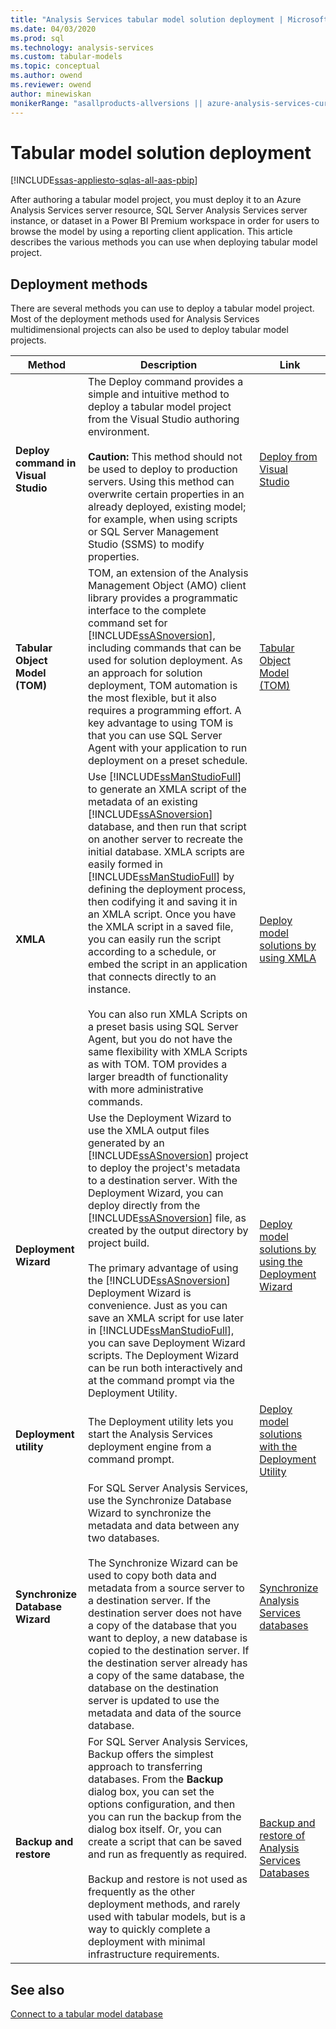```yaml
---
title: "Analysis Services tabular model solution deployment | Microsoft Docs"
ms.date: 04/03/2020
ms.prod: sql
ms.technology: analysis-services
ms.custom: tabular-models
ms.topic: conceptual
ms.author: owend
ms.reviewer: owend
author: minewiskan
monikerRange: "asallproducts-allversions || azure-analysis-services-current || power-bi-premium-current || >= sql-analysis-services-2016"
---
```

# Tabular model solution deployment

[!INCLUDE[ssas-appliesto-sqlas-all-aas-pbip](../includes/ssas-appliesto-sqlas-all-aas-pbip.md)]

After authoring a tabular model project, you must deploy it to an Azure Analysis Services server resource, SQL Server Analysis Services server instance, or dataset in a Power BI Premium workspace in order for users to browse the model by using a reporting client application. This article describes the various methods you can use when deploying tabular model project.  

## Deployment methods  

 There are several methods you can use to deploy a tabular model project. Most of the deployment methods used for Analysis Services multidimensional projects can also be used to deploy tabular model projects.  
  
|Method|Description|Link|  
|------------|-----------------|----------|  
|**Deploy command in Visual Studio**|The Deploy command provides a simple and intuitive method to deploy a tabular model project from the Visual Studio authoring environment.<br /><br /> **Caution:** This method should not be used to deploy to production servers. Using this method can overwrite certain properties in an already deployed, existing model; for example, when using scripts or SQL Server Management Studio (SSMS) to modify properties.|[Deploy from Visual Studio](../../analysis-services/deployment/deploy-from-visual-studio-tabular.md)|  
|**Tabular Object Model (TOM)**|TOM, an extension of the Analysis Management Object (AMO) client library provides a programmatic interface to the complete command set for [!INCLUDE[ssASnoversion](../includes/ssasnoversion-md.md)], including commands that can be used for solution deployment. As an approach for solution deployment, TOM automation is the most flexible, but it also requires a programming effort.  A key advantage to using TOM is that you can use SQL Server Agent with your application to run deployment on a preset schedule.|[Tabular Object Model (TOM)](../tom/introduction-to-the-tabular-object-model-tom-in-analysis-services-amo.md)|  
|**XMLA**|Use [!INCLUDE[ssManStudioFull](../includes/ssmanstudiofull-md.md)] to generate an XMLA script of the metadata of an existing [!INCLUDE[ssASnoversion](../includes/ssasnoversion-md.md)] database, and then run that script on another server to recreate the initial database. XMLA scripts are easily formed in [!INCLUDE[ssManStudioFull](../includes/ssmanstudiofull-md.md)] by defining the deployment process, then codifying it and saving it in an XMLA script. Once you have the XMLA script in a saved file, you can easily run the script according to a schedule, or embed the script in an application that connects directly to an instance.<br /><br /> You can also run XMLA Scripts on a preset basis using SQL Server Agent, but you do not have the same flexibility with XMLA Scripts as with TOM. TOM provides a larger breadth of functionality with more administrative commands.|[Deploy model solutions by using XMLA](../../analysis-services/deployment/deploy-model-solutions-using-xmla.md)|  
|**Deployment Wizard**|Use the Deployment Wizard to use the XMLA output files generated by an [!INCLUDE[ssASnoversion](../includes/ssasnoversion-md.md)] project to deploy the project's metadata to a destination server. With the Deployment Wizard, you can deploy directly from the [!INCLUDE[ssASnoversion](../includes/ssasnoversion-md.md)] file, as created by the output directory by project build.<br /><br /> The primary advantage of using the [!INCLUDE[ssASnoversion](../includes/ssasnoversion-md.md)] Deployment Wizard is convenience. Just as you can save an XMLA script for use later in [!INCLUDE[ssManStudioFull](../includes/ssmanstudiofull-md.md)], you can save Deployment Wizard scripts. The Deployment Wizard can be run both interactively and at the command prompt via the Deployment Utility.|[Deploy model solutions by using the Deployment Wizard](../../analysis-services/deployment/deploy-model-solutions-using-the-deployment-wizard.md)|  
|**Deployment utility**|The Deployment utility lets you start the Analysis Services deployment engine from a command prompt.|[Deploy model solutions with the Deployment Utility](../../analysis-services/deployment/deploy-model-solutions-with-the-deployment-utility.md)|  
|**Synchronize Database Wizard**|For SQL Server Analysis Services, use the Synchronize Database Wizard to synchronize the metadata and data between any two databases. <br /><br /> The Synchronize Wizard can be used to copy both data and metadata from a source server to a destination server. If the destination server does not have a copy of the database that you want to deploy, a new database is copied to the destination server. If the destination server already has a copy of the same database, the database on the destination server is updated to use the metadata and data of the source database.|[Synchronize Analysis Services databases](../../analysis-services/multidimensional-models/synchronize-analysis-services-databases.md)|  
|**Backup and restore**|For SQL Server Analysis Services, Backup offers the simplest approach to transferring databases. From the **Backup** dialog box, you can set the options configuration, and then you can run the backup from the dialog box itself. Or, you can create a script that can be saved and run as frequently as required.<br /><br /> Backup and restore is not used as frequently as the other deployment methods, and rarely used with tabular models, but is a way to quickly complete a deployment with minimal infrastructure requirements.|[Backup and restore of Analysis Services Databases](../../analysis-services/multidimensional-models/backup-and-restore-of-analysis-services-databases.md)|   
  
## See also  

[Connect to a tabular model database](../../analysis-services/tabular-models/connect-to-a-tabular-model-database-ssas.md)  
